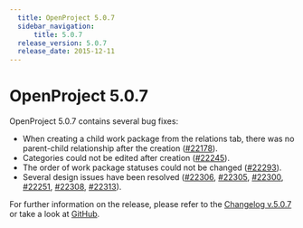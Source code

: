 ```yaml
---
  title: OpenProject 5.0.7
  sidebar_navigation:
      title: 5.0.7
  release_version: 5.0.7
  release_date: 2015-12-11
---
```



# OpenProject 5.0.7

OpenProject 5.0.7 contains several bug fixes:

  - When creating a child work package from the relations tab, there was
    no parent-child relationship after the creation
    ([\#22178](https://community.openproject.org/work_packages/22178/activity)).
  - Categories could not be edited after creation
    ([\#22245](https://community.openproject.org/work_packages/22245/activity)).
  - The order of work package statuses could not be changed
    ([\#22293](https://community.openproject.org/work_packages/22293/activity)).
  - Several design issues have been resolved
    ([\#22306](https://community.openproject.org/work_packages/22306/activity),
    [\#22305](https://community.openproject.org/work_packages/22305/activity),
    [\#22300](https://community.openproject.org/work_packages/22300/activity),
    [\#22251](https://community.openproject.org/work_packages/22251/activity),
    [\#22308](https://community.openproject.org/work_packages/22308/activity),
    [\#22313](https://community.openproject.org/work_packages/22313/activity)).

For further information on the release, please refer to the [Changelog
v.5.0.7](https://community.openproject.org/versions/785) or take a look
at [GitHub](https://github.com/opf/openproject/tree/v5.0.7).


